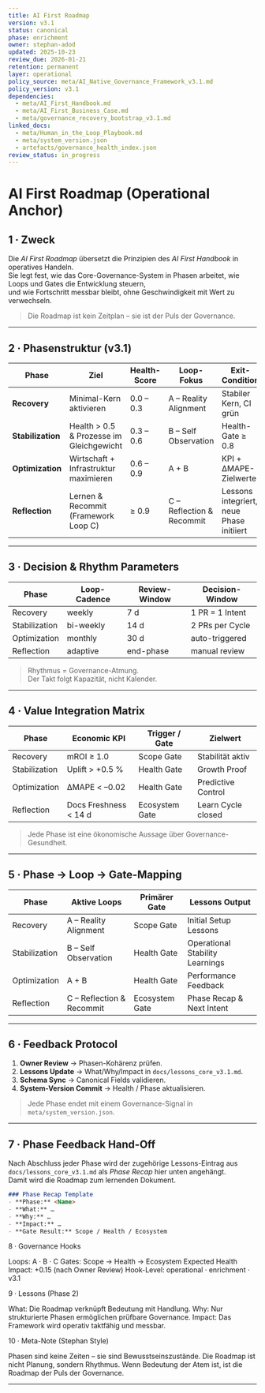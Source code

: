 ```yaml
---
title: AI First Roadmap
version: v3.1
status: canonical
phase: enrichment
owner: stephan-adod
updated: 2025-10-23
review_due: 2026-01-21
retention: permanent
layer: operational
policy_source: meta/AI_Native_Governance_Framework_v3.1.md
policy_version: v3.1
dependencies:
  - meta/AI_First_Handbook.md
  - meta/AI_First_Business_Case.md
  - meta/governance_recovery_bootstrap_v3.1.md
linked_docs:
  - meta/Human_in_the_Loop_Playbook.md
  - meta/system_version.json
  - artefacts/governance_health_index.json
review_status: in_progress
---
```


# AI First Roadmap (Operational Anchor)

## 1 · Zweck
Die *AI First Roadmap* übersetzt die Prinzipien des *AI First Handbook* in operatives Handeln.  
Sie legt fest, wie das Core-Governance-System in Phasen arbeitet, wie Loops und Gates die Entwicklung steuern,  
und wie Fortschritt messbar bleibt, ohne Geschwindigkeit mit Wert zu verwechseln.

> Die Roadmap ist kein Zeitplan – sie ist der Puls der Governance.

---

## 2 · Phasenstruktur (v3.1)

| Phase | Ziel | Health-Score | Loop-Fokus | Exit-Condition |
|--------|------|--------------|-------------|----------------|
| **Recovery** | Minimal-Kern aktivieren | 0.0 – 0.3 | A – Reality Alignment | Stabiler Kern, CI grün |
| **Stabilization** | Health > 0.5 & Prozesse im Gleichgewicht | 0.3 – 0.6 | B – Self Observation | Health-Gate ≥ 0.8 |
| **Optimization** | Wirtschaft + Infrastruktur maximieren | 0.6 – 0.9 | A + B | KPI + ΔMAPE-Zielwerte |
| **Reflection** | Lernen & Recommit (Framework Loop C) | ≥ 0.9 | C – Reflection & Recommit | Lessons integriert, neue Phase initiiert |

---

## 3 · Decision & Rhythm Parameters

| Phase | Loop-Cadence | Review-Window | Decision-Window |
|--------|---------------|---------------|----------------|
| Recovery | weekly | 7 d | 1 PR = 1 Intent |
| Stabilization | bi-weekly | 14 d | 2 PRs per Cycle |
| Optimization | monthly | 30 d | auto-triggered |
| Reflection | adaptive | end-phase | manual review |

> Rhythmus = Governance-Atmung.  
> Der Takt folgt Kapazität, nicht Kalender.

---

## 4 · Value Integration Matrix

| Phase | Economic KPI | Trigger / Gate | Zielwert |
|--------|----------------|----------------|-----------|
| Recovery | mROI ≥ 1.0 | Scope Gate | Stabilität aktiv |
| Stabilization | Uplift > +0.5 % | Health Gate | Growth Proof |
| Optimization | ΔMAPE < –0.02 | Health Gate | Predictive Control |
| Reflection | Docs Freshness < 14 d | Ecosystem Gate | Learn Cycle closed |

> Jede Phase ist eine ökonomische Aussage über Governance-Gesundheit.

---

## 5 · Phase → Loop → Gate-Mapping

| Phase | Aktive Loops | Primärer Gate | Lessons Output |
|--------|---------------|----------------|----------------|
| Recovery | A – Reality Alignment | Scope Gate | Initial Setup Lessons |
| Stabilization | B – Self Observation | Health Gate | Operational Stability Learnings |
| Optimization | A + B | Health Gate | Performance Feedback |
| Reflection | C – Reflection & Recommit | Ecosystem Gate | Phase Recap & Next Intent |

---

## 6 · Feedback Protocol

1. **Owner Review** → Phasen-Kohärenz prüfen.  
2. **Lessons Update** → What/Why/Impact in `docs/lessons_core_v3.1.md`.  
3. **Schema Sync** → Canonical Fields validieren.  
4. **System-Version Commit** → Health / Phase aktualisieren.  

> Jede Phase endet mit einem Governance-Signal in `meta/system_version.json`.

---

## 7 · Phase Feedback Hand-Off

Nach Abschluss jeder Phase wird der zugehörige Lessons-Eintrag aus  
`docs/lessons_core_v3.1.md` als *Phase Recap* hier unten angehängt.  
Damit wird die Roadmap zum lernenden Dokument.

```markdown
### Phase Recap Template
- **Phase:** <Name>  
- **What:** …  
- **Why:** …  
- **Impact:** …  
- **Gate Result:** Scope / Health / Ecosystem

```

8 · Governance Hooks

Loops: A · B · C
Gates: Scope → Health → Ecosystem
Expected Health Impact: +0.15 (nach Owner Review)
Hook-Level: operational · enrichment · v3.1

9 · Lessons (Phase 2)

What: Die Roadmap verknüpft Bedeutung mit Handlung.
Why: Nur strukturierte Phasen ermöglichen prüfbare Governance.
Impact: Das Framework wird operativ taktfähig und messbar.

10 · Meta-Note (Stephan Style)

Phasen sind keine Zeiten – sie sind Bewusstseinszustände.
Die Roadmap ist nicht Planung, sondern Rhythmus.
Wenn Bedeutung der Atem ist, ist die Roadmap der Puls der Governance.


---
